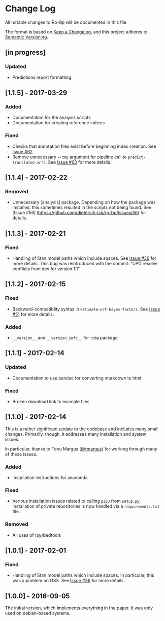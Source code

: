 # Change Log
All notable changes to Rp-Bp will be documented in this file.

The format is based on [Keep a Changelog](http://keepachangelog.com/), 
and this project adheres to [Semantic Versioning](http://semver.org/).

## [in progress]
### Updated
- Predictions report formatting

## [1.1.5] - 2017-03-29
### Added
- Documentation for the analysis scripts
- Documentation for creating reference indices

### Fixed
- Checks that annotation files exist before beginning index creation. See 
  [Issue #62](https://github.com/dieterich-lab/rp-bp/issues/62)
- Remove unnecessary `--tmp` argument for pipeline call to
  `predict-translated-orfs`. See [Issue #63](https://github.com/dieterich-lab/rp-bp/issues/63)
  for more details.

## [1.1.4] - 2017-02-22
### Removed
- Unnecessary [analysis] package. Depending on how the package was installed,
  this sometimes resulted in the scripts not being found. See [Issue #56]
  (https://github.com/dieterich-lab/rp-bp/issues/56) for details.

## [1.1.3] - 2017-02-21
### Fixed
- Handling of Stan model paths which include spaces. See [Issue #36](https://github.com/dieterich-lab/rp-bp/issues/36) 
  for more details. This bug was reintroduced with the commit:
  "UPD resolve conflicts from dev for version 1.1"

## [1.1.2] - 2017-02-15
### Fixed
- Backward-compatiblity syntax in `estimate-orf-bayes-factors`. 
  See [Issue #51](https://github.com/dieterich-lab/rp-bp/issues/51#issuecomment-280024994)
  for more details.

### Added
- `__version__` and `__version_info__` for `rpbp` package

## [1.1.1] - 2017-02-14
### Updated
- Documentation to use pandoc for converting markdown to html

### Fixed
- Broken download link to example files

## [1.1.0] - 2017-02-14

This is a rather significant update to the codebase and includes many small 
changes. Primarily, though, it addresses many installation and system issues.

In particular, thanks to Tonu Margus ([@tmargus](https://github.com/tmargus))
for working through many of these issues.

### Added
- Installation instructions for anaconda

### Fixed
- Various installation issues related to calling ``pip3`` from ``setup.py``.
  Installation of private repositories is now handled via a ``requirements.txt``
  file.

### Removed
- All uses of (py)bedtools

## [1.0.1] - 2017-02-01
### Fixed
- Handling of Stan model paths which include spaces. In particular, this was a
  problem on OSX. See [Issue #36](https://github.com/dieterich-lab/rp-bp/issues/36)
  for more details.


## [1.0.0] - 2016-09-05
The initial version, which implements everything in the paper. It was only used
on debian-based systems.
